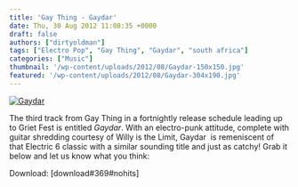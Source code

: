 ```yaml
---
title: 'Gay Thing - Gaydar'
date: Thu, 30 Aug 2012 11:08:35 +0000
draft: false
authors: ["dirtyoldman"]
tags: ["Electro Pop", "Gay Thing", "Gaydar", "south africa"]
categories: ["Music"]
thumbnail: '/wp-content/uploads/2012/08/Gaydar-150x150.jpg'
featured: '/wp-content/uploads/2012/08/Gaydar-304x190.jpg'
---
```


[![](/wp-content/uploads/2012/08/Gaydar-e1346323607449.jpg "Gaydar")](/2012/08/30/gay-thing-gaydar/gaydar/)

The third track from Gay Thing in a fortnightly release schedule leading up to Griet Fest is entitled _Gaydar_. With an electro-punk attitude, complete with guitar shredding courtesy of Willy is the Limit, Gaydar  is remeniscent of that Electric 6 classic with a similar sounding title and just as catchy! Grab it below and let us know what you think:

Download: \[download#369#nohits\]